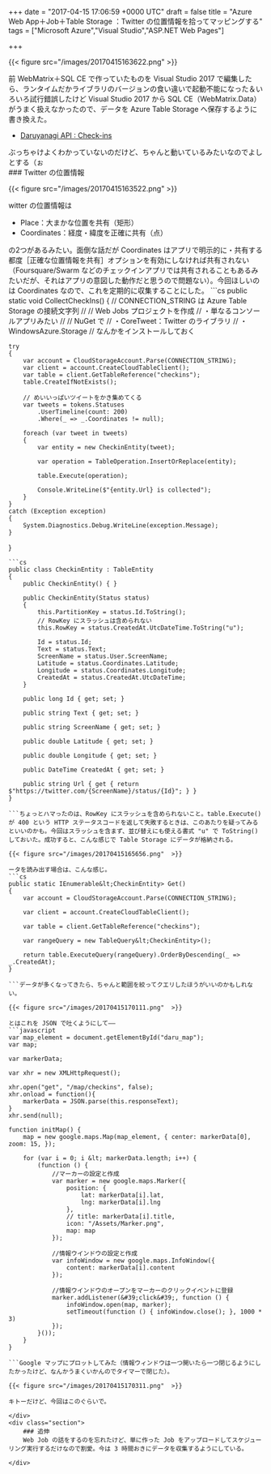 
+++
date = "2017-04-15 17:06:59 +0000 UTC"
draft = false
title = "Azure Web App＋Job＋Table Storage ：Twitter の位置情報を拾ってマッピングする"
tags = ["Microsoft Azure","Visual Studio","ASP.NET Web Pages"]

+++


{{< figure src="/images/20170415163622.png"  >}}

前 WebMatrix＋SQL CE で作っていたものを Visual Studio 2017 で編集したら、ランタイムだかライブラリのバージョンの食い違いで起動不能になった＆いろいろ試行錯誤したけど Visual Studio 2017 から SQL CE（WebMatrix.Data）がうまく扱えなかったので、データを Azure Table Storage へ保存するように書き換えた。

<ul>
<li><a href="http://api.daruyanagi.jp/map">Daruyanagi API : Check-ins</a></li>
</ul>ぶっちゃけよくわかっていないのだけど、ちゃんと動いているみたいなのでよしとする（ぉ

<div class="section">
    ### Twitter の位置情報
    

{{< figure src="/images/20170415163522.png"  >}}

witter の位置情報は

<ul>
<li>Place：大まかな位置を共有（矩形）</li>
<li>Coordinates：経度・緯度を正確に共有（点）</li>
</ul>の2つがあるみたい。面倒な話だが Coordinates はアプリで明示的に・共有する都度［正確な位置情報を共有］オプションを有効にしなければ共有されない（Foursquare/Swarm などのチェックインアプリでは共有されることもあるみたいだが、それはアプリの意図した動作だと思うので問題ない）。今回ほしいのは Coordinates なので、これを定期的に収集することにした。
```cs
public static void CollectCheckIns()
{
    // CONNECTION_STRING は Azure Table Storage の接続文字列
    //
    // Web Jobs プロジェクトを作成
    // ・単なるコンソールアプリみたい
    //
    // NuGet で
    // ・CoreTweet：Twitter のライブラリ
    // ・WindowsAzure.Storage
    // なんかをインストールしておく

    try
    {
        var account = CloudStorageAccount.Parse(CONNECTION_STRING);
        var client = account.CreateCloudTableClient();
        var table = client.GetTableReference("checkins");
        table.CreateIfNotExists();

        // めいいっぱいツイートをかき集めてくる
        var tweets = tokens.Statuses
            .UserTimeline(count: 200)
            .Where(_ => _.Coordinates != null);

        foreach (var tweet in tweets)
        {
            var entity = new CheckinEntity(tweet);

            var operation = TableOperation.InsertOrReplace(entity);

            table.Execute(operation);

            Console.WriteLine($"{entity.Url} is collected");
        }
    }
    catch (Exception exception)
    {
        System.Diagnostics.Debug.WriteLine(exception.Message);
    }
}

```基本的な流れは簡単だと思った。Table Storage に保存するデータ（モデル？）を TableEntity の派生クラスとして定義し、InsertOrReplace 操作にそのインスタンスをわたし、実行するだけ。モデルの定義には、引数のないコンストラクター（必須）と、使いやすいように引数を設定したコンストラクターを作り、後者で PartitionKey と RowKey（いずれも string 型、必須）を設定する。この二つのキーでデータを特定・範囲指定・並び替えするみたいだけど、よくわからんかったのでツイートの Id と CreatedAt をキーにしておいた。
```cs
public class CheckinEntity : TableEntity
{
    public CheckinEntity() { }

    public CheckinEntity(Status status)
    {
        this.PartitionKey = status.Id.ToString();
        // RowKey にスラッシュは含められない
        this.RowKey = status.CreatedAt.UtcDateTime.ToString("u");

        Id = status.Id;
        Text = status.Text;
        ScreenName = status.User.ScreenName;
        Latitude = status.Coordinates.Latitude;
        Longitude = status.Coordinates.Longitude;
        CreatedAt = status.CreatedAt.UtcDateTime;
    }

    public long Id { get; set; }

    public string Text { get; set; }

    public string ScreenName { get; set; }

    public double Latitude { get; set; }

    public double Longitude { get; set; }

    public DateTime CreatedAt { get; set; }

    public string Url { get { return $"https://twitter.com/{ScreenName}/status/{Id}"; } }
}

```ちょっとハマったのは、RowKey にスラッシュを含められないこと。table.Execute() が 400 という HTTP ステータスコードを返して失敗するときは、このあたりを疑ってみるといいのかも。今回はスラッシュを含まず、並び替えにも使える書式 "u" で ToString() しておいた。成功すると、こんな感じで Table Storage にデータが格納される。

{{< figure src="/images/20170415165656.png"  >}}

ータを読み出す場合は、こんな感じ。
```cs
public static IEnumerable&lt;CheckinEntity> Get()
{
    var account = CloudStorageAccount.Parse(CONNECTION_STRING);
        
    var client = account.CreateCloudTableClient();

    var table = client.GetTableReference("checkins");

    var rangeQuery = new TableQuery&lt;CheckinEntity>();
        
    return table.ExecuteQuery(rangeQuery).OrderByDescending(_ => _.CreatedAt);
}

```データが多くなってきたら、ちゃんと範囲を絞ってクエリしたほうがいいのかもしれない。

{{< figure src="/images/20170415170111.png"  >}}

とはこれを JSON で吐くようにして――
```javascript
var map_element = document.getElementById("daru_map");
var map;
    
var markerData;

var xhr = new XMLHttpRequest();

xhr.open("get", "/map/checkins", false);
xhr.onload = function(){
    markerData = JSON.parse(this.responseText);
}
xhr.send(null);

function initMap() {
    map = new google.maps.Map(map_element, { center: markerData[0], zoom: 15, });

    for (var i = 0; i &lt; markerData.length; i++) {
        (function () {
            //マーカーの設定と作成
            var marker = new google.maps.Marker({
                position: {
                    lat: markerData[i].lat,
                    lng: markerData[i].lng
                },
                // title: markerData[i].title,
                icon: "/Assets/Marker.png",
                map: map
            });

            //情報ウインドウの設定と作成
            var infoWindow = new google.maps.InfoWindow({
                content: markerData[i].content
            });
                        
            //情報ウインドウのオープンをマーカーのクリックイベントに登録
            marker.addListener(&#39;click&#39;, function () {
                infoWindow.open(map, marker);
                setTimeout(function () { infoWindow.close(); }, 1000 * 3)
            });
        }());
    }
}

```Google マップにプロットしてみた（情報ウィンドウは一つ開いたら一つ閉じるようにしたかったけど、なんかうまくいかんのでタイマーで閉じた）。

{{< figure src="/images/20170415170311.png"  >}}

キトーだけど、今回はこのぐらいで。

</div>
<div class="section">
    ### 追伸
    Web Job の話をするのを忘れたけど、単に作った Job をアップロードしてスケジューリング実行するだけなので割愛。今は 3 時間おきにデータを収集するようにしている。

</div>

